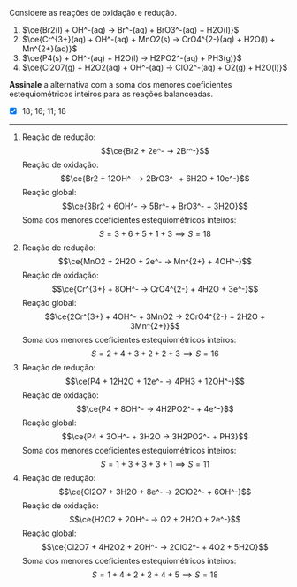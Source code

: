 Considere as reações de oxidação e redução.

1. $\ce{Br2(l) + OH^-(aq) -> Br^-(aq) + BrO3^-(aq) + H2O(l)}$
2. $\ce{Cr^{3+}(aq) + OH^-(aq) + MnO2(s) -> CrO4^{2-}(aq) + H2O(l) + Mn^{2+}(aq)}$
3. $\ce{P4(s) + OH^-(aq) + H2O(l) -> H2PO2^-(aq) + PH3(g)}$
4. $\ce{Cl2O7(g) + H2O2(aq) + OH^-(aq) -> ClO2^-(aq) + O2(g) + H2O(l)}$

**Assinale** a alternativa com a soma dos menores coeficientes estequiométricos inteiros para as reações balanceadas.

- [x] 18; 16; 11; 18

---

1. Reação de redução:
$$\ce{Br2 + 2e^- -> 2Br^-}$$
Reação de oxidação:
$$\ce{Br2 + 12OH^- -> 2BrO3^- + 6H2O + 10e^-}$$
Reação global:
$$\ce{3Br2 + 6OH^- -> 5Br^- + BrO3^- + 3H2O}$$
Soma dos menores coeficientes estequiométricos inteiros:
$$S = 3 + 6 + 5 + 1 + 3\implies S=18$$
1. Reação de redução:
$$\ce{MnO2 + 2H2O + 2e^- -> Mn^{2+} + 4OH^-}$$
Reação de oxidação:
$$\ce{Cr^{3+} + 8OH^- -> CrO4^{2-} + 4H2O + 3e^-}$$
Reação global:
$$\ce{2Cr^{3+} + 4OH^- + 3MnO2 -> 2CrO4^{2-} + 2H2O + 3Mn^{2+}}$$
Soma dos menores coeficientes estequiométricos inteiros:
$$S = 2 + 4 + 3 + 2 + 2 + 3\implies S=16$$
1. Reação de redução:
$$\ce{P4 + 12H2O + 12e^- -> 4PH3 + 12OH^-}$$
Reação de oxidação:
$$\ce{P4 + 8OH^- -> 4H2PO2^- + 4e^-}$$
Reação global:
$$\ce{P4 + 3OH^- + 3H2O -> 3H2PO2^- + PH3}$$
Soma dos menores coeficientes estequiométricos inteiros:
$$S = 1 + 3 + 3 + 3 + 1\implies S=11$$
1. Reação de redução:
$$\ce{Cl2O7 + 3H2O + 8e^- -> 2ClO2^- + 6OH^-}$$
Reação de oxidação:
$$\ce{H2O2 + 2OH^- -> O2 + 2H2O + 2e^-}$$
Reação global:
$$\ce{Cl2O7 + 4H2O2 + 2OH^- -> 2ClO2^- + 4O2 + 5H2O}$$
Soma dos menores coeficientes estequiométricos inteiros:
$$S = 1 + 4 + 2 + 2 + 4 + 5\implies S=18$$
